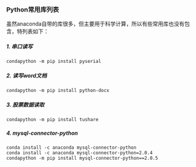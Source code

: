 ### Python常用库列表

虽然anaconda自带的库很多，但主要用于科学计算，所以有些常用库也没有包含，特列表如下：

##### 1. 串口读写

```
condapython -m pip install pyserial
```

##### 2. 读写word文档

```
condapython -m pip install python-docx
```

##### 3. 股票数据读取

```
condapython -m pip install tushare
```

##### 4. mysql-connector-python

```
conda install -c anaconda mysql-connector-python
conda install -c anaconda mysql-connector-python=2.0.4
condapython -m pip install mysql-connector-python==2.0.5
```



